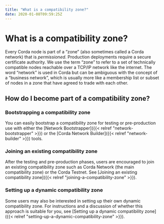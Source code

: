 ```yaml
---
title: "What is a compatibility zone?"
date: 2020-01-08T09:59:25Z
---
```




# What is a compatibility zone?
Every Corda node is part of a “zone” (also sometimes called a Corda network) that is *permissioned*. Production
            deployments require a secure certificate authority. We use the term “zone” to refer to a set of technically compatible
            nodes reachable over a TCP/IP network like the internet. The word “network” is used in Corda but can be ambiguous with
            the concept of a “business network”, which is usually more like a membership list or subset of nodes in a zone that
            have agreed to trade with each other.


## How do I become part of a compatibility zone?

### Bootstrapping a compatibility zone
You can easily bootstrap a compatibility zone for testing or pre-production use with either the
                    [Network Bootstrapper]({{< relref "network-bootstrapper" >}}) or the [Corda Network Builder]({{< relref "network-builder" >}}) tools.


### Joining an existing compatibility zone
After the testing and pre-production phases, users are encouraged to join an existing compatibility zone such as Corda
                    Network (the main compatibility zone) or the Corda Testnet. See [Joining an existing compatibility zone]({{< relref "joining-a-compatibility-zone" >}}).


### Setting up a dynamic compatibility zone
Some users may also be interested in setting up their own dynamic compatibility zone. For instructions and a discussion
                    of whether this approach is suitable for you, see [Setting up a dynamic compatibility zone]({{< relref "setting-up-a-dynamic-compatibility-zone" >}}).



